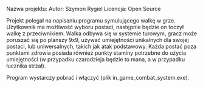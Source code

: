 Nazwa projektu:
Autor: Szymon Rygiel
Licencja: Open Source

Projekt polegał na napisaniu programu symulującego walkę w grze. Użytkownik ma
możliwość wyboru postaci, następnie będzie on toczył walkę z przeciwnikiem. Walka odbywa 
się w systemie turowym, gracz może poruszać się po planszy 9x9, używać umiejętności unikalnych dla swojej 
postaci, lub uniwersalnych, takich jak atak podstawowy. Każda postać poza punktami zdrowia 
posiada również punkty staminy potrzebne do użycia umiejętności (w przypadku czarodzieja 
będzie to mana, a w przypadku łucznika strzał).

Program wystarczy pobrać i włączyć (plik in_game_combat_system.exe).